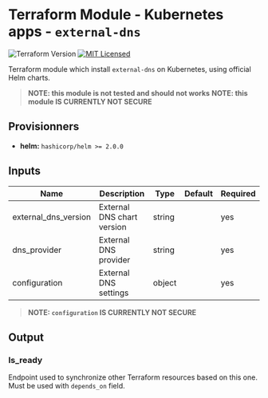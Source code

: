 # Terraform Module - Kubernetes apps - `external-dns`

![Terraform Version](https://img.shields.io/badge/terraform-≥_0.14-blueviolet)
[![MIT Licensed](https://img.shields.io/badge/license-MIT-green.svg)](https://tldrlegal.com/license/mit-license)


Terraform module which install `external-dns` on Kubernetes, using official Helm charts. 

> **NOTE: this module is not tested and should not works**
> **NOTE: this module IS CURRENTLY NOT SECURE**

## Provisionners

- **helm:** `hashicorp/helm >= 2.0.0`

## Inputs

| Name | Description | Type | Default | Required |
|------|-------------|------|---------|----------|
|external_dns_version|External DNS chart version|string||yes|
|dns_provider|External DNS provider|string||yes|
|configuration|External DNS settings|object||yes|

> **NOTE: `configuration` IS CURRENTLY NOT SECURE**

## Output

### Is_ready

Endpoint used to synchronize other Terraform resources based on this one. Must be used with `depends_on` field.
